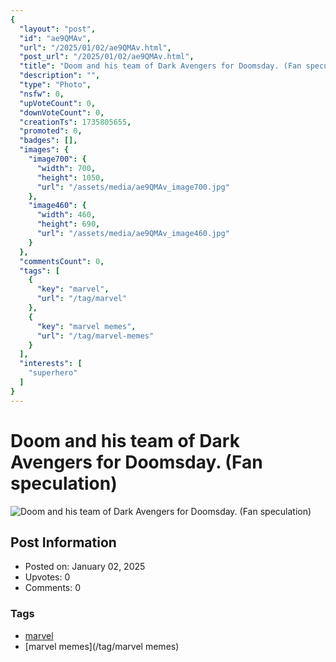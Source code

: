 ```yaml
---
{
  "layout": "post",
  "id": "ae9QMAv",
  "url": "/2025/01/02/ae9QMAv.html",
  "post_url": "/2025/01/02/ae9QMAv.html",
  "title": "Doom and his team of Dark Avengers for Doomsday. (Fan speculation)",
  "description": "",
  "type": "Photo",
  "nsfw": 0,
  "upVoteCount": 0,
  "downVoteCount": 0,
  "creationTs": 1735805655,
  "promoted": 0,
  "badges": [],
  "images": {
    "image700": {
      "width": 700,
      "height": 1050,
      "url": "/assets/media/ae9QMAv_image700.jpg"
    },
    "image460": {
      "width": 460,
      "height": 690,
      "url": "/assets/media/ae9QMAv_image460.jpg"
    }
  },
  "commentsCount": 0,
  "tags": [
    {
      "key": "marvel",
      "url": "/tag/marvel"
    },
    {
      "key": "marvel memes",
      "url": "/tag/marvel-memes"
    }
  ],
  "interests": [
    "superhero"
  ]
}
---
```


# Doom and his team of Dark Avengers for Doomsday. (Fan speculation)

![Doom and his team of Dark Avengers for Doomsday. (Fan speculation)](/assets/media/ae9QMAv_image700.jpg)

## Post Information

- Posted on: January 02, 2025
- Upvotes: 0
- Comments: 0

### Tags

- [marvel](/tag/marvel)
- [marvel memes](/tag/marvel memes)
